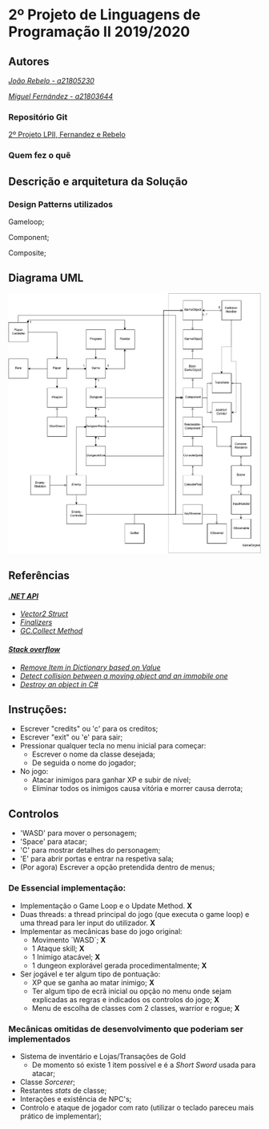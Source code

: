 # 2º Projeto de Linguagens de Programação II 2019/2020

## Autores

*[João Rebelo - a21805230](https://github.com/JBernardoRebelo)*

*[Miguel Fernández - a21803644](https://github.com/MizuRyujin)*

### Repositório Git

[2º Projeto LPII, Fernandez
 e Rebelo](https://github.com/JBernardoRebelo/Projeto2_LPII_Fernandez_Rebelo)

### Quem fez o quê

## Descrição e arquitetura da Solução

### Design Patterns utilizados

Gameloop;

Component;

Composite;

## Diagrama UML

![](DiabloUml.png)

## Referências

#### *[.NET API](https://docs.microsoft.com/en-us/dotnet/api/?view=netcore-2.2)*

- *[Vector2 Struct](https://docs.microsoft.com/en-us/dotnet/api/system.numerics.vector2?view=netframework-4.8)*
- *[Finalizers ](https://docs.microsoft.com/en-us/dotnet/csharp/programming-guide/classes-and-structs/destructors)*
- *[GC.Collect Method](https://docs.microsoft.com/en-us/dotnet/api/system.gc.collect?view=netframework-4.8)*

#### *[Stack overflow](https://stackoverflow.com/)*

- *[Remove Item in Dictionary based on Value](https://stackoverflow.com/questions/1636885/remove-item-in-dictionary-based-on-value)*
- *[Detect collision between a moving object and an immobile one](https://stackoverflow.com/questions/3195495/detect-collision-between-a-moving-object-and-an-immobile-one)*
- *[Destroy an object in C#](https://stackoverflow.com/questions/25764965/destroy-an-object-in-c-sharp/25765055)*

## **Instruções:**

- Escrever "credits" ou 'c' para os creditos;
- Escrever "exit" ou 'e' para sair; 
- Pressionar qualquer tecla no menu inicial para começar:
  - Escrever o nome da classe desejada;
  - De seguida o nome do jogador;
- No jogo:
  - Atacar inimigos para ganhar XP e subir de nível;
  - Eliminar todos os inimigos causa vitória e morrer causa derrota;

## Controlos

- 'WASD' para mover o personagem;
- 'Space' para atacar;
- 'C' para mostrar detalhes do personagem;
- 'E' para abrir portas e entrar na respetiva sala;
- (Por agora) Escrever a opção pretendida dentro de menus;

### **De Essencial implementação:**

- Implementação o Game Loop e o Update Method. **X**
- Duas threads: a thread principal do jogo (que executa o game loop) e uma thread para ler input do utilizador. **X**
- Implementar as mecânicas base do jogo original:
  - Movimento ´WASD´; **X**
  - 1 Ataque skill; **X**
  - 1 Inimigo atacável; **X**
  - 1 dungeon explorável gerada procedimentalmente; **X**
- Ser jogável e ter algum tipo de pontuação:
  - XP que se ganha ao matar inimigo; **X**
  - Ter algum tipo de ecrã inicial ou opção no menu onde sejam explicadas 
  as regras e indicados os controlos do jogo; **X**
  - Menu de escolha de classes com 2 classes,  warrior e rogue; **X**

### **Mecânicas omitidas de desenvolvimento que poderiam ser implementados**

- Sistema de inventário e Lojas/Transações de Gold
  - De momento só existe 1 item possível e é a _Short Sword_ usada para atacar;
- Classe _Sorcerer_;
- Restantes _stats_ de classe;
- Interações e existência de NPC's;
- Controlo e ataque de jogador com rato (utilizar o teclado pareceu mais prático de implementar);
